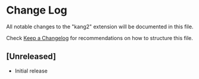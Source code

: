 # Change Log

All notable changes to the "kang2" extension will be documented in this file.

Check [Keep a Changelog](http://keepachangelog.com/) for recommendations on how to structure this file.

## [Unreleased]

- Initial release